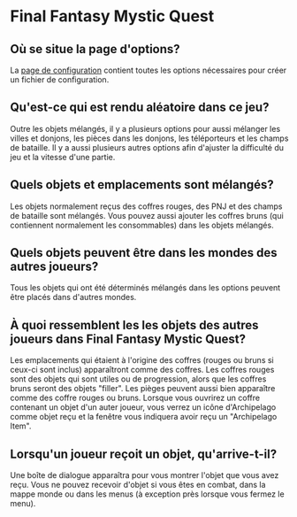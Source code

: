 # Final Fantasy Mystic Quest

## Où se situe la page d'options?

La [page de configuration](../player-options) contient toutes les options nécessaires pour créer un fichier de configuration.


## Qu'est-ce qui est rendu aléatoire dans ce jeu?

Outre les objets mélangés, il y a plusieurs options pour aussi mélanger les villes et donjons, les pièces dans les donjons, les téléporteurs et les champs de bataille.
Il y a aussi plusieurs autres options afin d'ajuster la difficulté du jeu et la vitesse d'une partie.

## Quels objets et emplacements sont mélangés?

Les objets normalement reçus des coffres rouges, des PNJ et des champs de bataille sont mélangés. Vous pouvez aussi
ajouter les coffres bruns (qui contiennent normalement les consommables) dans les objets mélangés.

## Quels objets peuvent être dans les mondes des autres joueurs?

Tous les objets qui ont été déterminés mélangés dans les options peuvent être placés dans d'autres mondes.

## À quoi ressemblent les les objets des autres joueurs dans Final Fantasy Mystic Quest?

Les emplacements qui étaient à l'origine des coffres (rouges ou bruns si ceux-ci sont inclus) apparaîtront comme des coffres.
Les coffres rouges sont des objets qui sont utiles ou de progression, alors que les coffres bruns seront des objets "filler".
Les pièges peuvent aussi bien apparaître comme des coffre rouges ou bruns.
Lorsque vous ouvrirez un coffre contenant un objet d'un auter joueur, vous verrez un icône d'Archipelago comme objet reçu et
la fenêtre vous indiquera avoir reçu un "Archipelago Item".


## Lorsqu'un joueur reçoit un objet, qu'arrive-t-il?

Une boîte de dialogue apparaîtra pour vous montrer l'objet que vous avez reçu. Vous ne pouvez recevoir d'objet si vous êtes
en combat, dans la mappe monde ou dans les menus (à exception près lorsque vous fermez le menu).
